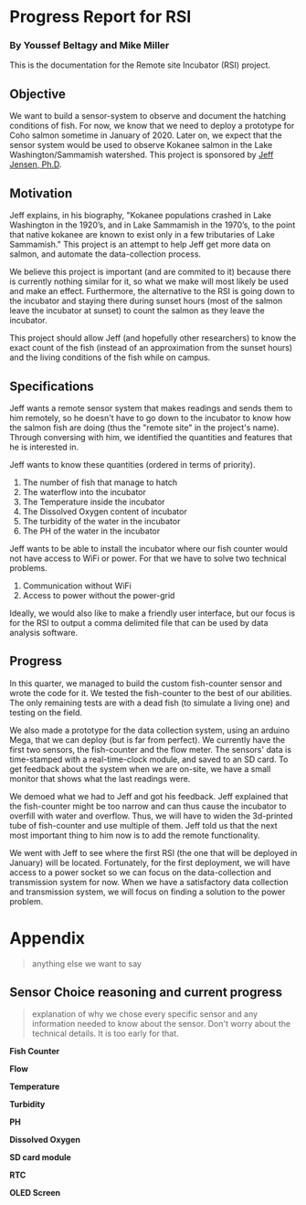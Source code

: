 # Progress Report for RSI
### By **Youssef Beltagy** and **Mike Miller**

This is the documentation for the Remote site Incubator (RSI) project.


## Objective 
We want to build a sensor-system to observe and document the hatching conditions of fish. For now, we know that we need to deploy a prototype for Coho salmon sometime in January of 2020. Later on, we expect that the sensor system would be used to observe Kokanee salmon in the Lake Washington/Sammamish watershed. This project is sponsored by [Jeff Jensen, Ph.D](https://www.uwb.edu/biological-sciences/faculty/biology/jjensen).


## Motivation
Jeff explains, in his biography, "Kokanee populations crashed in Lake Washington in the 1920’s, and in Lake Sammamish in the 1970’s, to the point that native kokanee are known to exist only in a few tributaries of Lake Sammamish." This project is an attempt to help Jeff get more data on salmon, and automate the data-collection process.

We believe this project is important (and are commited to it) because there is currently nothing similar for it, so what we make will most likely be used and make an effect. Furthermore, the alternative to the RSI is going down to the incubator and staying there during sunset hours (most of the salmon leave the incubator at sunset) to count the salmon as they leave the incubator.

This project should allow Jeff (and hopefully other researchers) to know the exact count of the fish (instead of an approximation from the sunset hours) and the living conditions of the fish while on campus.


## Specifications
Jeff wants a remote sensor system that makes readings and sends them to him remotely, so he doesn't have to go down to the incubator to know how the salmon fish are doing (thus the "remote site" in the project's name). Through conversing with him, we identified the quantities and features that he is interested in.

Jeff wants to know these quantities (ordered in terms of priority).
1. The number of fish that manage to hatch
2. The waterflow into the incubator
3. The Temperature inside the incubator
4. The Dissolved Oxygen content of incubator
5. The turbidity of the water in the incubator
6. The PH of the water in the incubator

Jeff wants to be able to install the incubator where our fish counter would not have access to WiFi or power. For that we have to solve two technical problems.
1. Communication without WiFi
2. Access to power without the power-grid

Ideally, we would also like to make a friendly user interface, but our focus is for the RSI to output a comma delimited file that can be used by data analysis software.


## Progress
In this quarter, we managed to build the custom fish-counter sensor and wrote the code for it. We tested the fish-counter to the best of our abilities. The only remaining tests are with a dead fish (to simulate a living one) and testing on the field.

We also made a prototype for the data collection system, using an arduino Mega, that we can deploy (but is far from perfect). We currently have the first two sensors, the fish-counter and the flow meter. The sensors' data is time-stamped with a real-time-clock module, and saved to an SD card. To get feedback about the system when we are on-site, we have a small monitor that shows what the last readings were.

We demoed what we had to Jeff and got his feedback. Jeff explained that the fish-counter might be too narrow and can thus cause the incubator to overfill with water and overflow. Thus, we will have to widen the 3d-printed tube of fish-counter and use multiple of them. Jeff told us that the next most important thing to him now is to add the remote functionality. 

We went with Jeff to see where the first RSI (the one that will be deployed in January) will be located. Fortunately, for the first deployment, we will have access to a power socket so we can focus on the data-collection and transmission system for now. When we have a satisfactory data collection and transmission system, we will focus on finding a solution to the power problem.


# Appendix
> anything else we want to say

## Sensor Choice reasoning and current progress
> explanation of why we chose every specific sensor and any information needed to know about the sensor. Don't worry about the technical details. It is too early for that.

**Fish Counter**

**Flow**

**Temperature**

**Turbidity**

**PH**

**Dissolved Oxygen**

**SD card module**

**RTC**

**OLED Screen**

